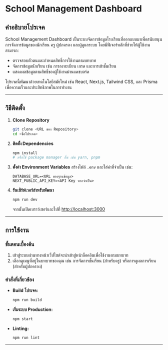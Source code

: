 # School Management Dashboard

## คำอธิบายโปรเจค
School Management Dashboard เป็นระบบจัดการข้อมูลโรงเรียนที่ออกแบบมาเพื่อสนับสนุนการจัดการข้อมูลของนักเรียน ครู ผู้ปกครอง และผู้ดูแลระบบ โดยมีฟีเจอร์หลักที่ช่วยให้ผู้ใช้งานสามารถ:

- ตรวจสอบตัวตนและกำหนดสิทธิ์การใช้งานตามบทบาท
- จัดการข้อมูลนักเรียน เช่น การลงทะเบียน เกรด และการเข้าชั้นเรียน
- แสดงผลข้อมูลตามสิทธิ์ของผู้ใช้งานผ่านแดชบอร์ด

โปรเจคนี้พัฒนาด้วยเทคโนโลยีสมัยใหม่ เช่น React, Next.js, Tailwind CSS, และ Prisma เพื่อความเร็วและประสิทธิภาพในการทำงาน

---

## วิธีติดตั้ง
1. **Clone Repository**
   ```bash
   git clone <URL ของ Repository>
   cd <ชื่อโปรเจค>
   ```

2. **ติดตั้ง Dependencies**
   ```bash
   npm install
   # หรือใช้ package manager อื่น เช่น yarn, pnpm
   ```

3. **ตั้งค่า Environment Variables**
   สร้างไฟล์ `.env` และใส่ค่าที่จำเป็น เช่น:
   ```env
   DATABASE_URL=<URL ของฐานข้อมูล>
   NEXT_PUBLIC_API_KEY=<API Key หากจำเป็น>
   ```

4. **รันเซิร์ฟเวอร์สำหรับพัฒนา**
   ```bash
   npm run dev
   ```
   จากนั้นเปิดเบราว์เซอร์และไปที่ [http://localhost:3000](http://localhost:3000)

---

## การใช้งาน
### ขั้นตอนเบื้องต้น
1. เข้าสู่ระบบผ่านทางหน้าเว็ปไซต์จะนำเข้าสู่หน้าล็อคอินเพื่อใช้งานตามบทบาท
2. เลือกดูเมนูที่อยู่ในบทบาทของคุณ เช่น การจัดการชั้นเรียน (สำหรับครู) หรือการดูผลการเรียน (สำหรับผู้ปกครอง)

### คำสั่งที่เกี่ยวข้อง
- **Build โปรเจค:**
  ```bash
  npm run build
  ```
- **เริ่มระบบ Production:**
  ```bash
  npm start
  ```
- **Linting:**
  ```bash
  npm run lint
  ```

---
